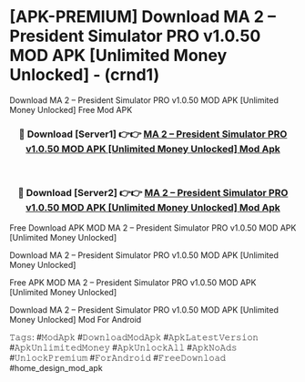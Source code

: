 # [APK-PREMIUM] Download MA 2 – President Simulator PRO v1.0.50 MOD APK [Unlimited Money Unlocked] - (crnd1)
Download MA 2 – President Simulator PRO v1.0.50 MOD APK [Unlimited Money Unlocked] Free Mod APK

<div align="center">
<h3>🔴 Download [Server1] 👉👉 <a href="https://apk-comot.site?title=MA_2_–_President_Simulator_PRO_v1.0.50_MOD_APK_[Unlimited_Money_Unlocked]">MA 2 – President Simulator PRO v1.0.50 MOD APK [Unlimited Money Unlocked] Mod Apk</a></h3><br>

<h3>🔴 Download [Server2] 👉👉 <a href="https://apk-comot.site?title=MA_2_–_President_Simulator_PRO_v1.0.50_MOD_APK_[Unlimited_Money_Unlocked]">MA 2 – President Simulator PRO v1.0.50 MOD APK [Unlimited Money Unlocked] Mod Apk</a></h3>
</div>


Free Download APK MOD MA 2 – President Simulator PRO v1.0.50 MOD APK [Unlimited Money Unlocked]

Download MA 2 – President Simulator PRO v1.0.50 MOD APK [Unlimited Money Unlocked] 

Free APK MOD MA 2 – President Simulator PRO v1.0.50 MOD APK [Unlimited Money Unlocked] 

Download MA 2 – President Simulator PRO v1.0.50 MOD APK [Unlimited Money Unlocked] Mod For Android

𝚃𝚊𝚐𝚜: #𝙼𝚘𝚍𝙰𝚙𝚔 #𝙳𝚘𝚠𝚗𝚕𝚘𝚊𝚍𝙼𝚘𝚍𝙰𝚙𝚔 #𝙰𝚙𝚔𝙻𝚊𝚝𝚎𝚜𝚝𝚅𝚎𝚛𝚜𝚒𝚘𝚗 #𝙰𝚙𝚔𝚄𝚗𝚕𝚒𝚖𝚒𝚝𝚎𝚍𝙼𝚘𝚗𝚎𝚢 #𝙰𝚙𝚔𝚄𝚗𝚕𝚘𝚌𝚔𝙰𝚕𝚕 #𝙰𝚙𝚔𝙽𝚘𝙰𝚍𝚜 #𝚄𝚗𝚕𝚘𝚌𝚔𝙿𝚛𝚎𝚖𝚒𝚞𝚖 #𝙵𝚘𝚛𝙰𝚗𝚍𝚛𝚘𝚒𝚍 #𝙵𝚛𝚎𝚎𝙳𝚘𝚠𝚗𝚕𝚘𝚊𝚍 #home_design_mod_apk